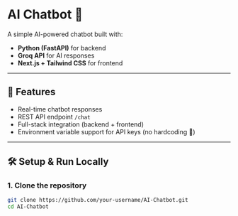 # AI Chatbot 🤖

A simple AI-powered chatbot built with:

- **Python (FastAPI)** for backend  
- **Groq API** for AI responses  
- **Next.js + Tailwind CSS** for frontend  

---

## 🚀 Features
- Real-time chatbot responses  
- REST API endpoint `/chat`  
- Full-stack integration (backend + frontend)  
- Environment variable support for API keys (no hardcoding 🔐)  

---

## 🛠️ Setup & Run Locally

### 1. Clone the repository
```bash
git clone https://github.com/your-username/AI-Chatbot.git
cd AI-Chatbot
